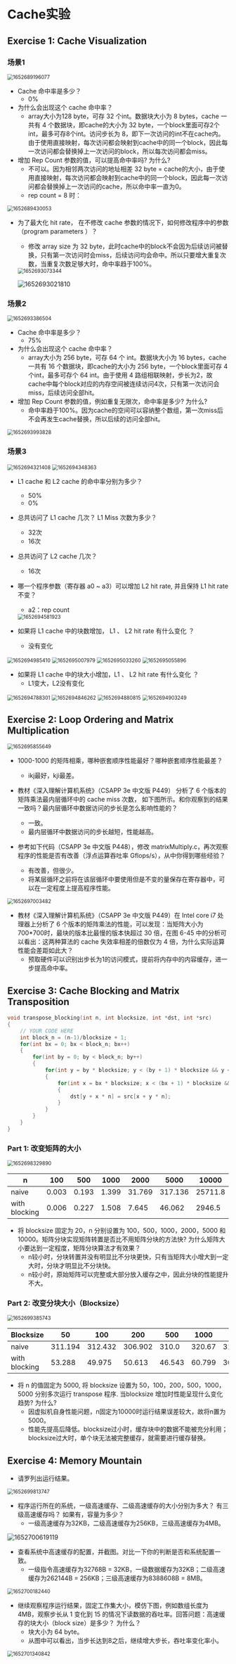 # Cache实验

## Exercise 1: Cache Visualization

### 场景1

<img src="C:\Users\Xiao-PC\AppData\Roaming\Typora\typora-user-images\1652689196077.png" alt="1652689196077" style="zoom:80%;" />

+ Cache 命中率是多少？
  + 0%
+ 为什么会出现这个 cache 命中率？
  + array大小为128 byte，可存 32 个int。数据块大小为 8 bytes，cache 一共有 4 个数据块，即cache的大小为 32 byte，一个block里面可存2个int，最多可存8个int。访问步长为 8，即下一次访问的int不在cache内。由于使用直接映射，每次访问都会映射到cache中的同一个block，因此每一次访问都会替换掉上一次访问的block，所以每次访问都会miss。
+ 增加 Rep Count 参数的值，可以提高命中率吗? 为什么?
  + 不可以。因为相邻两次访问的地址相差 32 byte = cache的大小，由于使用直接映射，每次访问都会映射到cache中的同一个block，因此每一次访问都会替换掉上一次访问的cache，所以命中率一直为0。
  + rep count = 8 时：

<img src="C:\Users\Xiao-PC\AppData\Roaming\Typora\typora-user-images\1652689430053.png" alt="1652689430053" style="zoom:80%;" />

+ 为了最大化 hit rate， 在不修改 cache 参数的情况下，如何修改程序中的参数（program parameters ）？
  + 修改 array size 为 32 byte，此时cache中的block不会因为后续访问被替换，只有第一次访问时会miss，后续访问均会命中。所以只要增大重复次数，当重复次数足够大时，命中率趋于100%。

  <img src="C:\Users\Xiao-PC\AppData\Roaming\Typora\typora-user-images\1652693073344.png" alt="1652693073344" style="zoom:80%;" />

  ![1652693021810](C:\Users\Xiao-PC\AppData\Roaming\Typora\typora-user-images\1652693021810.png)

### 场景2

<img src="C:\Users\Xiao-PC\AppData\Roaming\Typora\typora-user-images\1652693386504.png" alt="1652693386504" style="zoom:80%;" />

+ Cache 命中率是多少？
  + 75%
+ 为什么会出现这个 cache 命中率？
  + array大小为 256 byte，可存 64 个 int。数据块大小为 16 bytes，cache 一共有 16 个数据块，即cache的大小为 256 byte，一个block里面可存 4 个int，最多可存个 64 int。由于使用 4 路组相联映射，步长为2，故cache中每个block对应的内存空间被连续访问4次，只有第一次访问会miss，后续访问全部hit。
+ 增加 Rep Count 参数的值，例如重复无限次，命中率是多少? 为什么?
  + 命中率趋于100%。因为cache的空间可以容纳整个数组，第一次miss后不会再发生cache替换，所以后续的访问全部hit。

<img src="C:\Users\Xiao-PC\AppData\Roaming\Typora\typora-user-images\1652693993828.png" alt="1652693993828" style="zoom:80%;" />

### 场景3

<img src="C:\Users\Xiao-PC\AppData\Roaming\Typora\typora-user-images\1652694321408.png" alt="1652694321408" style="zoom:80%;" />

<img src="C:\Users\Xiao-PC\AppData\Roaming\Typora\typora-user-images\1652694348363.png" alt="1652694348363" style="zoom:80%;" />

+ L1 cache 和 L2 cache 的命中率分别为多少？

  + 50%
  + 0%

+ 总共访问了 L1 cache 几次？ L1 Miss 次数为多少？

  + 32次
  + 16次

+ 总共访问了 L2 cache 几次？

  + 16次

+ 哪一个程序参数（寄存器 a0 ~ a3）可以增加 L2 hit rate, 并且保持 L1 hit rate 不变？

  + a2：rep count

  <img src="C:\Users\Xiao-PC\AppData\Roaming\Typora\typora-user-images\1652694581923.png" alt="1652694581923" style="zoom:80%;" />

+ 如果将 L1 cache 中的块数增加， L1 、 L2 hit rate 有什么变化 ？

  + 没有变化

<img src="C:\Users\Xiao-PC\AppData\Roaming\Typora\typora-user-images\1652694985410.png" alt="1652694985410" style="zoom:80%;" />

<img src="C:\Users\Xiao-PC\AppData\Roaming\Typora\typora-user-images\1652695007979.png" alt="1652695007979" style="zoom:80%;" />



<img src="C:\Users\Xiao-PC\AppData\Roaming\Typora\typora-user-images\1652695033260.png" alt="1652695033260" style="zoom:80%;" />

<img src="C:\Users\Xiao-PC\AppData\Roaming\Typora\typora-user-images\1652695055896.png" alt="1652695055896" style="zoom:80%;" />

+ 如果将 L1 cache 中的块大小增加，L1 、 L2 hit rate 有什么变化 ？
  + L1变大，L2没有变化

<img src="C:\Users\Xiao-PC\AppData\Roaming\Typora\typora-user-images\1652694788301.png" alt="1652694788301" style="zoom:80%;" />

<img src="C:\Users\Xiao-PC\AppData\Roaming\Typora\typora-user-images\1652694846262.png" alt="1652694846262" style="zoom:80%;" />



<img src="C:\Users\Xiao-PC\AppData\Roaming\Typora\typora-user-images\1652694880815.png" alt="1652694880815" style="zoom:80%;" />

<img src="C:\Users\Xiao-PC\AppData\Roaming\Typora\typora-user-images\1652694903249.png" alt="1652694903249" style="zoom:80%;" />

## Exercise 2: Loop Ordering and Matrix Multiplication

<img src="C:\Users\Xiao-PC\AppData\Roaming\Typora\typora-user-images\1652695855649.png" alt="1652695855649" style="zoom:80%;" />

+ 1000-1000 的矩阵相乘，哪种嵌套顺序性能最好？哪种嵌套顺序性能最差？
  + ikj最好，kji最差。
+ 教材《深入理解计算机系统》（CSAPP 3e 中文版 P449） 分析了 6 个版本的矩阵乘法最内层循环中的 cache miss 次数， 如下图所示。和你观察到的结果一致吗？最内层循环中数据访问的步长是怎么影响性能的？
  + 一致。
  + 最内层循环中数据访问的步长越短，性能越高。

+ 参考如下代码（CSAPP 3e 中文版 P448），修改 matrixMultiply.c，再次观察程序的性能是否有改善（浮点运算吞吐率 Gflops/s），从中你得到哪些经验？
  + 有改善，但很少。
  + 将某层循环之前将在该层循环中要使用但是不变的量保存在寄存器中，可以在一定程度上提高程序性能。

<img src="C:\Users\Xiao-PC\AppData\Roaming\Typora\typora-user-images\1652697003482.png" alt="1652697003482" style="zoom:80%;" />

+ 教材《深入理解计算机系统》（CSAPP 3e 中文版 P449）在 Intel core i7 处理器上分析了 6 个版本的矩阵乘法的性能，可以发现：当矩阵大小为 700*700时，最块的版本比最慢的版本快超过 30 倍，在图 6-45 中的分析可以看出：这两种算法的 cache 失效率相差的倍数仅为 4 倍，为什么实际运算性能会差距如此大？
  + 预取硬件可以识别出步长为1的访问模式，提前将内存中的内容缓存，进一步提高命中率。

## Exercise 3: Cache Blocking and Matrix Transposition

```c
void transpose_blocking(int n, int blocksize, int *dst, int *src)
{
    // YOUR CODE HERE
    int block_n = (n-1)/blocksize + 1;
    for(int bx = 0; bx < block_n; bx++)
    {
        for(int by = 0; by < block_n; by++)
        {
            for(int y = by * blocksize; y < (by + 1) * blocksize && y < n; y++)
            {
                for(int x = bx * blocksize; x < (bx + 1) * blocksize && x < n; x++)
                {
                    dst[y + x * n] = src[x + y * n];
                }
            }
        }
    }
}
```

### Part 1: 改变矩阵的大小

<img src="C:\Users\Xiao-PC\AppData\Roaming\Typora\typora-user-images\1652698329890.png" alt="1652698329890" style="zoom:80%;" />

| n             | 100   | 500   | 1000  | 2000   | 5000    | 10000   |
| ------------- | ----- | ----- | ----- | ------ | ------- | ------- |
| naive         | 0.003 | 0.193 | 1.399 | 31.769 | 317.136 | 25711.8 |
| with blocking | 0.006 | 0.227 | 1.508 | 7.645  | 46.062  | 2946.5  |

+ 将 blocksize 固定为 20，n 分别设置为 100，500，1000，2000，5000 和 10000。矩阵分块实现矩阵转置是否比不用矩阵分块的方法快? 为什么矩阵大小要达到一定程度，矩阵分块算法才有效果？
  + n较小时，分块转置并没有明显比不分块更快，只有当矩阵大小增大到一定大时，分块才明显比不分块快。
  + n较小时，原始矩阵可以完整或大部分放入缓存之中，因此分块的性能提升不大。

### Part 2: 改变分块大小（Blocksize）

<img src="C:\Users\Xiao-PC\AppData\Roaming\Typora\typora-user-images\1652699385743.png" alt="1652699385743" style="zoom:80%;" />

| Blocksize     | 50      | 100     | 200     | 500    | 1000   | 5000    |
| ------------- | ------- | ------- | ------- | ------ | ------ | ------- |
| naive         | 311.194 | 312.432 | 306.902 | 310.0  | 320.67 | 313.74  |
| with blocking | 53.288  | 49.975  | 50.613  | 46.543 | 60.799 | 303.716 |

+ 将 n 的值固定为 5000, 将 blocksize 设置为 50，100，200，500，1000，5000 分别多次运行 transpose 程序. 当blocksize 增加时性能呈现什么变化趋势? 为什么?
  + 因虚拟机自身性能问题，n固定为10000时运行结果误差较大，故将n置为5000。
  + 性能先提高后降低。blocksize过小时，缓存块中的数据不能被充分利用；blocksize过大时，单个块无法被完整缓存，就需要进行缓存替换。

## Exercise 4: Memory Mountain

+ 请罗列出运行结果。

<img src="C:\Users\Xiao-PC\AppData\Roaming\Typora\typora-user-images\1652699813747.png" alt="1652699813747" style="zoom:80%;" />

+ 程序运行所在的系统，一级高速缓存、二级高速缓存的大小分别为多大？ 有三级高速缓存吗？ 如果有，容量为多少？
  + 一级高速缓存为32KB，二级高速缓存为256KB，三级高速缓存为4MB。

![1652700619119](C:\Users\Xiao-PC\AppData\Roaming\Typora\typora-user-images\1652700619119.png)

+ 查看系统中高速缓存的配置，并截图。对比一下你的判断是否和系统配置一致。
  + 一级指令高速缓存为32768B = 32KB，一级数据缓存为32KB；二级高速缓存为262144B = 256KB；三级高速缓存为8388608B = 8MB。

<img src="C:\Users\Xiao-PC\AppData\Roaming\Typora\typora-user-images\1652700182440.png" alt="1652700182440" style="zoom:80%;" />

+ 继续观察程序运行结果，固定工作集大小，模仿下图，例如数组长度为 4MB，观察步长从 1 变化到 15 的情况下读数据的吞吐率。回答问题：高速缓存的块大小（block size）是多少？ 为什么？ 
  + 块大小为 64 byte。
  + 从图中可以看出，当步长达到8之后，继续增大步长，吞吐率变化率小。

<img src="C:\Users\Xiao-PC\AppData\Roaming\Typora\typora-user-images\1652701340842.png" alt="1652701340842" style="zoom:80%;" />